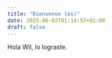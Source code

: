 ```yaml
---
title: "Bienvenue (es)"
date: 2025-06-02T01:14:57+01:00
draft: false
---
```


Hola Wil, lo lograste.
